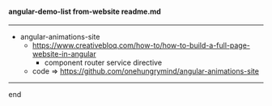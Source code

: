 
#### angular-demo-list from-website readme.md

---

- angular-animations-site
  - https://www.creativebloq.com/how-to/how-to-build-a-full-page-website-in-angular
    - component router service directive
  - code => https://github.com/onehungrymind/angular-animations-site

---

end
